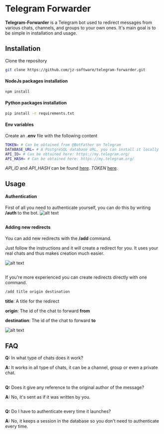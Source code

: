 # Telegram Forwarder

**Telegram-Forwarder** is a Telegram bot used to redirect messages from various chats, channels, and groups to your own ones.
It's main goal is to be simple in installation and usage.

## Installation
Clone the repository
```bash
git clone https://github.com/jz-software/telegram-forwarder.git
```

#### NodeJs packages installation
```bash
npm install
```

#### Python packages installation
```bash
pip install -r requirements.txt
```

#### Env variables
Create an **.env** file with the following content
```bash
TOKEN= # Can be obtained from @BotFather on Telegram
DATABASE_URL= # A PostgreSQL database URL, you can install it locally
API_ID= # Can be obtained here: https://my.telegram.org/
API_HASH= # Can be obtained here: https://my.telegram.org/
```
*API_ID* and *API_HASH* can be found [here](https://my.telegram.org/). *TOKEN* [here](https://t.me/botfather).

## Usage

#### Authentication
First of all you need to authenticate yourself, you can do this by writing **/auth** to the bot.
![alt text](https://i.ibb.co/7CFmKqC/telegramforwarder.png)

##

#### Adding new redirects
You can add new redirects with the **/add** command. 

Just follow the instructions and it will create a redirect for you. It uses your real chats and thus makes creation much easier.

![alt text](https://i.ibb.co/C0t6qdK/Screenshot-2021-01-03-Telegram-Web.png)

##
If you're more experienced you can create redirects directly with one command.

```bash
/add title origin destination
```
**title**: A title for the redirect

**origin**: The id of the chat to forward **from**

**destination**: The id of the chat to forward **to**

![alt text](https://i.ibb.co/QbJLSRT/telegramforwarder2.png)

## FAQ

**Q:** In what type of chats does it work?

**A:** It works in all type of chats, it can be a channel, group or even a private chat.
##

**Q:** Does it give any reference to the original author of the message?

**A:** No, it's sent as if it was written by you.
##

**Q:** Do I have to authenticate every time it launches?

**A:** No, it keeps a session in the database so you don't need to authenticate every time.